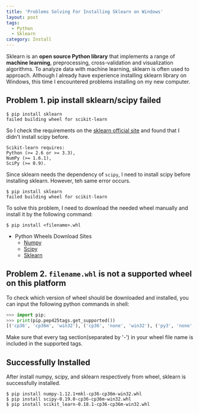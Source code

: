 ```yaml
---
title: 'Problems Solving For Installing Sklearn on Windows'
layout: post
tags:
  - Python
  - Sklearn
category: Install
---
```


Sklearn is an **open source Python library** that implements a range of **machine learning**, preprocessing, cross-validation and visualization algorithms.   To analyze data with machine learning, sklearn is often used to approach.   Although I already have experience installing sklearn library on Windows, this time I encountered problems installing on my new computer.

<!--more-->

## Problem 1. pip install sklearn/scipy failed
```shell
$ pip install sklearn
failed building wheel for scikit-learn
```
So I check the requirements on the [sklearn official site](http://scikit-learn.org/stable/install.html) and found that I didn't install scipy before.
```
Scikit-learn requires:
Python (>= 2.6 or >= 3.3),
NumPy (>= 1.6.1),
SciPy (>= 0.9).
```
Since sklearn needs the dependency of `scipy`, I need to install scipy before installing sklearn. However, teh same error occurs.
```shell
$ pip install sklearn
failed building wheel for scikit-learn
```
To solve this problem, I need to download the needed wheel manually and install it by the following command:
```shell
$ pip install <filename>.whl
```

- Python Wheels Download Sites
    - [Numpy](http://www.lfd.uci.edu/~gohlke/pythonlibs/#numpy)
    - [Scipy](http://www.lfd.uci.edu/~gohlke/pythonlibs/#scipy)
    - [Sklearn](http://www.lfd.uci.edu/~gohlke/pythonlibs/#scikit-learn)

## Problem 2. `filename.whl` is not a supported wheel on this platform

To check which version of wheel should be downloaded and installed, you can input the following python commands in shell:
```python
>>> import pip;
>>> print(pip.pep425tags.get_supported())
[('cp36', 'cp36m', 'win32'), ('cp36', 'none', 'win32'), ('py3', 'none', 'win32'), ('cp36', 'none', 'any'), ('cp3', 'none', 'any'), ('py36', 'none', 'any'), ('py3', 'none', 'any'), ('py35', 'none', 'any'), ('py34', 'none', 'any'), ('py33', 'none', 'any'), ('py32', 'none', 'any'), ('py31', 'none', 'any'), ('py30', 'none', 'any')][('cp36', 'cp36m', 'win32'), ('cp36', 'none', 'win32'), ('py3', 'none', 'win32'), ('cp36', 'none', 'any'), ('cp3', 'none', 'any'), ('py36', 'none', 'any'), ('py3', 'none', 'any'), ('py35', 'none', 'any'), ('py34', 'none', 'any'), ('py33', 'none', 'any'), ('py32', 'none', 'any'), ('py31', 'none', 'any'), ('py30', 'none', 'any')][('cp36', 'cp36m', 'win32'), ('cp36', 'none', 'win32'), ('py3', 'none', 'win32'), ('cp36', 'none', 'any'), ('cp3', 'none', 'any'), ('py36', 'none', 'any'), ('py3', 'none', 'any'), ('py35', 'none', 'any'), ('py34', 'none', 'any'), ('py33', 'none', 'any'), ('py32', 'none', 'any'), ('py31', 'none', 'any'), ('py30', 'none', 'any')]
```

Make sure that every tag section(separated by '-') in your wheel file name is included in the supported tags.

## Successfully Installed

After install numpy, scipy, and sklearn respectively from wheel, sklearn is successfully installed.
```shell
$ pip install numpy-1.12.1+mkl-cp36-cp36m-win32.whl
$ pip install scipy-0.19.0-cp36-cp36m-win32.whl
$ pip install scikit_learn-0.18.1-cp36-cp36m-win32.whl
```
